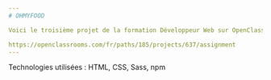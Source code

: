 ```yaml
---
# OHMYFOOD

Voici le troisième projet de la formation Développeur Web sur OpenClassrooms

https://openclassrooms.com/fr/paths/185/projects/637/assignment 
---
```


Technologies utilisées : HTML, CSS, Sass, npm

